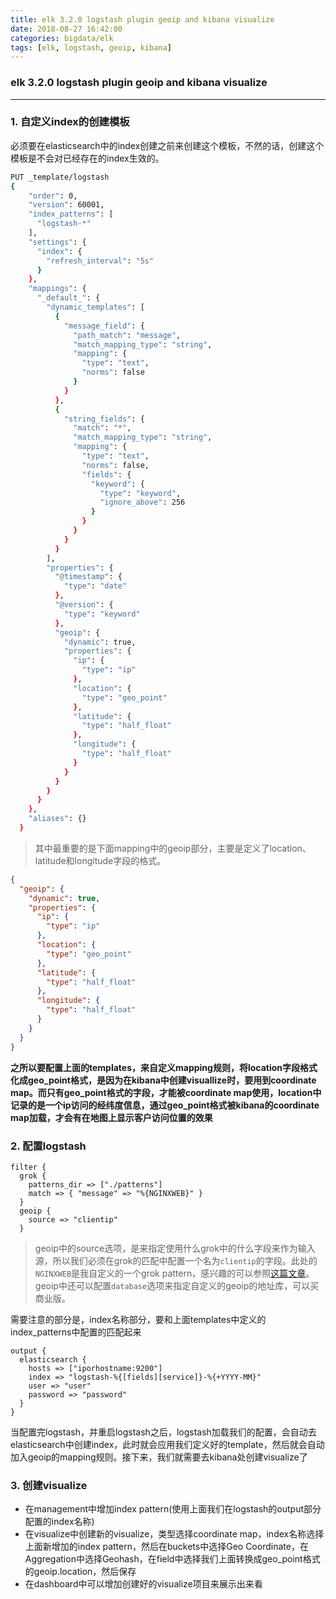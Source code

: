 ```yaml
---
title: elk 3.2.0 logstash plugin geoip and kibana visualize
date: 2018-08-27 16:42:00
categories: bigdata/elk
tags: [elk, logstash, geoip, kibana]
---
```

### elk 3.2.0 logstash plugin geoip and kibana visualize

---

### 1. 自定义index的创建模板
必须要在elasticsearch中的index创建之前来创建这个模板，不然的话，创建这个模板是不会对已经存在的index生效的。
``` bash
PUT _template/logstash
{
    "order": 0,
    "version": 60001,
    "index_patterns": [
      "logstash-*"
    ],
    "settings": {
      "index": {
        "refresh_interval": "5s"
      }
    },
    "mappings": {
      "_default_": {
        "dynamic_templates": [
          {
            "message_field": {
              "path_match": "message",
              "match_mapping_type": "string",
              "mapping": {
                "type": "text",
                "norms": false
              }
            }
          },
          {
            "string_fields": {
              "match": "*",
              "match_mapping_type": "string",
              "mapping": {
                "type": "text",
                "norms": false,
                "fields": {
                  "keyword": {
                    "type": "keyword",
                    "ignore_above": 256
                  }
                }
              }
            }
          }
        ],
        "properties": {
          "@timestamp": {
            "type": "date"
          },
          "@version": {
            "type": "keyword"
          },
          "geoip": {
            "dynamic": true,
            "properties": {
              "ip": {
                "type": "ip"
              },
              "location": {
                "type": "geo_point"
              },
              "latitude": {
                "type": "half_float"
              },
              "longitude": {
                "type": "half_float"
              }
            }
          }
        }
      }
    },
    "aliases": {}
  }
```
> 其中最重要的是下面mapping中的geoip部分，主要是定义了location、latitude和longitude字段的格式。
``` json
{
  "geoip": {
    "dynamic": true,
    "properties": {
      "ip": {
        "type": "ip"
      },
      "location": {
        "type": "geo_point"
      },
      "latitude": {
        "type": "half_float"
      },
      "longitude": {
        "type": "half_float"
      }
    }
  }
}
```

**之所以要配置上面的templates，来自定义mapping规则，将location字段格式化成geo_point格式，是因为在kibana中创建visuallize时，要用到coordinate map。而只有geo_point格式的字段，才能被coordinate map使用，location中记录的是一个ip访问的经纬度信息，通过geo_point格式被kibana的coordinate map加载，才会有在地图上显示客户访问位置的效果**

### 2. 配置logstash
```
filter {
  grok {
    patterns_dir => ["./patterns"]
    match => { "message" => "%{NGINXWEB}" }
  }
  geoip {
    source => "clientip"
  }
```
> geoip中的source选项，是来指定使用什么grok中的什么字段来作为输入源，所以我们必须在grok的匹配中配置一个名为`clientip`的字段。此处的`NGINXWEB`是我自定义的一个grok pattern，感兴趣的可以参照[这篇文章](https://github.com/xiaotuanyu120/linux-Operation-and-maintenance-manual/blob/master/bigdata/elk/elk_3.1.0_logstash_plugin_grok.md)。
> geoip中还可以配置`database`选项来指定自定义的geoip的地址库，可以买商业版。

需要注意的部分是，index名称部分，要和上面templates中定义的index_patterns中配置的匹配起来
```
output {
  elasticsearch {
    hosts => ["iporhostname:9200"]
    index => "logstash-%{[fields][service]}-%{+YYYY-MM}"
    user => "user"
    password => "password"
  }
}
```

当配置完logstash，并重启logstash之后，logstash加载我们的配置，会自动去elasticsearch中创建index，此时就会应用我们定义好的template，然后就会自动加入geoip的mapping规则。接下来，我们就需要去kibana处创建visualize了

### 3. 创建visualize
- 在management中增加index pattern(使用上面我们在logstash的output部分配置的index名称)
- 在visualize中创建新的visualize，类型选择coordinate map，index名称选择上面新增加的index pattern，然后在buckets中选择Geo Coordinate，在Aggregation中选择Geohash，在field中选择我们上面转换成geo_point格式的geoip.location，然后保存
- 在dashboard中可以增加创建好的visualize项目来展示出来看